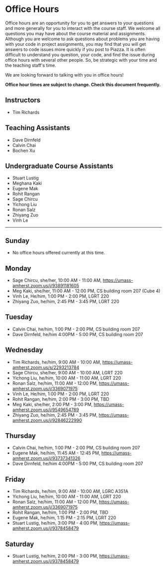 # Office Hours

Office hours are an opportunity for you to get answers to your questions and more generally for you to interact with the course staff. We welcome all questions you may have about the course material and assignments. Although you are welcome to ask questions about problems you are having with your code in project assignments, you may find that you will get answers to code issues more quickly if you post to Piazza. It is often difficult to understand you question, your code, and find the issue during office hours with several other people. So, be strategic with your time and the teaching staff's time.

We are looking forward to talking with you in office hours!

**Office hour times are subject to change. Check this document frequently.**

## Instructors

- Tim Richards

## Teaching Assistants

- Dave Dirnfeld
- Calvin Chai
- Bochen Xu

## Undergraduate Course Assistants

- Stuart Lustig
- Meghana Kaki
- Eugene Mak
- Rohit Rangan
- Sage Chircu
- Yichong Liu
- Ronan Salz
- Zhiyang Zuo
- Vinh Le

---

## Sunday

- No office hours offered currently at this time.

## Monday

- Sage Chircu, she/her, 10:00 AM - 11:00 AM, https://umass-amherst.zoom.us/j/93891181605
- Meg Kaki, she/her, 11:00 AM - 12:00 PM, CS building room 207 (Cube 4)
- Vinh Le, He/him, 1:00 PM - 2:00 PM, LGRT 220
- Zhiyang Zuo, he/him, 2:45 PM - 3:45 PM, LGRT 220 

## Tuesday

- Calvin Chai, he/him, 1:00 PM - 2:00 PM, CS building room 207
- Dave Dirnfeld, he/him 4:00PM - 5:00 PM, CS building room 207

## Wednesday

- Tim Richards, he/him, 9:00 AM - 10:00 AM, https://umass-amherst.zoom.us/s/2293213784
- Sage Chircu, she/her, 9:00 AM - 10:00 AM, LGRT 220
- Yichong Liu, he/him, 10:00 AM - 11:00 AM, LGRT 220
- Ronan Salz, he/him, 11:00 AM - 12:00 PM, https://umass-amherst.zoom.us/j/3369071975
- Vinh Le, He/him, 1:00 PM - 2:00 PM, LGRT 220
- Rohit Rangan, he/him, 2:00 PM - 3:00 PM, TBD
- Meg Kaki, she/her, 2:00 PM - 3:00 PM, https://umass-amherst.zoom.us/j/9549654789
- Zhiyang Zuo, he/him, 2:45 PM - 3:45 PM, https://umass-amherst.zoom.us/j/92846222990

## Thursday

- Calvin Chai, he/him, 1:00 PM - 2:00 PM, CS building room 207
- Eugene Mak, he/him, 11:45 AM - 12:45 PM, https://umass-amherst.zoom.us/j/93737341326
- Dave Dirnfeld, he/him 4:00PM - 5:00 PM, CS building room 207

## Friday

- Tim Richards, he/him, 9:00 AM - 10:00 AM, LGRC A351A
- Yichong Liu, he/him, 10:00 AM - 11:00 AM, LGRT 220
- Ronan Salz, he/him, 11:00 AM - 12:00 PM, https://umass-amherst.zoom.us/j/3369071975
- Rohit Rangan, he/him, 1:00 PM - 2:00 PM, TBD
- Eugene Mak, he/him, 1:15 PM - 2:15 PM, LGRT 220
- Stuart Lustig, he/him, 3:00 PM - 4:00 PM, https://umass-amherst.zoom.us/j/9378458479

## Saturday

- Stuart Lustig, he/him, 2:00 PM - 3:00 PM, https://umass-amherst.zoom.us/j/9378458479
